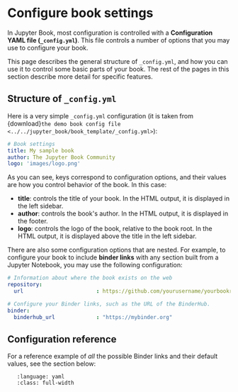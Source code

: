 # Configure book settings

In Jupyter Book, most configuration is controlled with a
**Configuration YAML file (`_config.yml`)**. This file controls a number
of options that you may use to configure your book.

This page describes the general structure of `_config.yml`, and how
you can use it to control some basic parts of your book. The rest of the
pages in this section describe more detail for specific features.

## Structure of `_config.yml`

Here is a very simple `_config.yml` configuration (it is taken from
{download}`the demo book config file <../../jupyter_book/book_template/_config.yml>`):


```yaml
# Book settings
title: My sample book
author: The Jupyter Book Community
logo: 'images/logo.png'
```

As you can see, keys correspond to configuration options, and their values are how
you control behavior of the book. In this case:

* **title**: controls the title of your book.
  In the HTML output, it is displayed in the left sidebar.
* **author**: controls the book's author.
  In the HTML output, it is displayed in the footer.
* **logo**: controls the logo of the book, relative to the book root.
  In the HTML output, it is displayed above the title in the left sidebar.

There are also some configuration options that are nested. For example, to configure
your book to include **binder links** with any section built from a Jupyter Notebook,
you may use the following configuration:

```yaml
# Information about where the book exists on the web
repository:
  url                       : https://github.com/yourusername/yourbookrepo

# Configure your Binder links, such as the URL of the BinderHub.
binder:
  binderhub_url             : "https://mybinder.org"
```

## Configuration reference

For a reference example of *all* the possible Binder links and their default values, see the
section below:

```{literalinclude} ../../jupyter_book/default_config.yml
   :language: yaml
   :class: full-width
```
